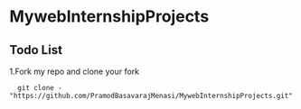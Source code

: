 # MywebInternshipProjects

## Todo List

1.Fork my repo and clone your fork
```
  git clone -"https://github.com/PramodBasavarajMenasi/MywebInternshipProjects.git"

```
